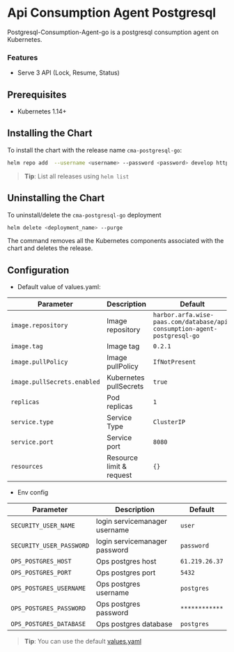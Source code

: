 # Api Consumption Agent Postgresql

Postgresql-Consumption-Agent-go is a postgresql consumption agent on Kubernetes.

### Features

* Serve 3 API (Lock, Resume, Status)

## Prerequisites

* Kubernetes 1.14+

## Installing the Chart

To install the chart with the release name `cma-postgresql-go`:

```bash
helm repo add  --username <username> --password <password> develop http://harbor.arfa.wise-paas.com/chartrepo/develop
```

> **Tip**: List all releases using `helm list`

## Uninstalling the Chart

To uninstall/delete the `cma-postgresql-go` deployment

```bash
helm delete <deployment_name> --purge
```

The command removes all the Kubernetes components associated with the chart and deletes the release.

## Configuration

* Default value of values.yaml:

| Parameter                           | Description                 | Default   |
| ----------------------------------- | ----------------------------|---------- |
| `image.repository`                  | Image repository            |`harbor.arfa.wise-paas.com/database/api-consumption-agent-postgresql-go`|
| `image.tag`                         | Image tag                   |`0.2.1`       |
| `image.pullPolicy`                  | Image pullPolicy            |`IfNotPresent`|
| `image.pullSecrets.enabled`         | Kubernetes pullSecrets      |`true`        |
| `replicas`                          | Pod replicas                |`1`           |
| `service.type`                      | Service Type                |`ClusterIP`   |
| `service.port`                      | Service port                |`8080`        |
| `resources`                         | Resource limit & request    | `{}`         |

* Env config

| Parameter                | Description                      | Default         |
| ------------------------ | -------------------------------- | --------------- |
| `SECURITY_USER_NAME`     | login servicemanager username    | `user`          |
| `SECURITY_USER_PASSWORD` | login servicemanager password    | `password`      |
| `OPS_POSTGRES_HOST`      | Ops postgres host                | `61.219.26.37`  |
| `OPS_POSTGRES_PORT`      | Ops postgres port                | `5432`          |
| `OPS_POSTGRES_USERNAME`  | Ops postgres username            | `postgres`      |
| `OPS_POSTGRES_PASSWORD`  | Ops postgres password            | `************`  |
| `OPS_POSTGRES_DATABASE`  | Ops postgres database            | `postgres`      |

> **Tip**: You can use the default [values.yaml](values.yaml)
